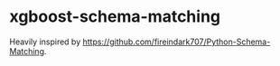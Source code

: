 # xgboost-schema-matching
Heavily inspired by https://github.com/fireindark707/Python-Schema-Matching.
